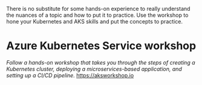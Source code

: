 There is no substitute for some hands-on experience to really understand the nuances of a topic and how to put it to practice. Use the workshop to hone your Kubernetes and AKS skills and put the concepts to practice.



# Azure Kubernetes Service workshop
*Follow a hands-on workshop that takes you through the steps of creating a Kubernetes cluster, deploying a microservices-based application, and setting up a CI/CD pipeline.*
https://aksworkshop.io

